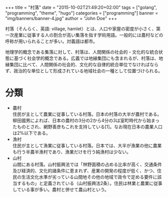 +++
title = "村落"
date = "2015-10-02T21:49:20+02:00"
tags = ["golang", "programming", "theme", "hugo"]
categories = ["programming"]
banner = "img/banners/banner-4.jpg"
author = "John Doe"
+++

村落（そんらく、英語: village, hamlet）とは、人口や家屋の密度が小さく、第一次産業に従事する人の割合が高い集落を指す学術用語。一般的には農村などの呼称が用いられることが多い。対義語は都市。

地理学的概念である集落に対して、村落は、人間関係の社会的・文化的な統合状態に基づく社会学的概念である。広義では地縁集団にも含まれるが、村落は、地縁集団に比べて、人間関係の社会的、文化的な自律的統合単位でなければならず、政治的な単位として形成されている地域社会の一種として位置づけられる。

# 分類
* 農村  
住民が主として農業に従事している村落。日本の村落の大半が農村である。柳田國男によれば、日本の農村の3分の2から4分の3は室町時代から始まったものとされ、網野善彦もこれを支持している[1]。なお現在日本の農業人口は2%以下である。
* 漁村  
住民が主として漁業に従事している村落。日本では、大半が漁業の他に農業も行う半農半漁村であり、漁業だけを行う純漁村は少ない。
* 山村  
山間にある村落。山村振興法では「林野面積の占める比率が高く、交通条件及び経済的、文化的諸条件に恵まれず、産業の開発の程度が低く、かつ、住民の生活文化水準が劣っている山間地その他の地域で政令で定める要件に該当するもの」と定義されている（山村振興法2条）。住民は林業と農業に従事している事が多い。農村と併せて農山村という。